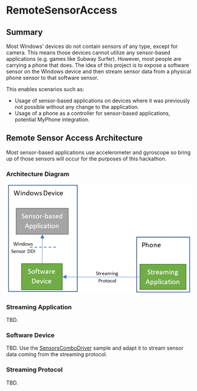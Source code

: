 # RemoteSensorAccess

## Summary

Most Windows’ devices do not contain sensors of any type, except for camera. This means those devices cannot utilize any sensor-based applications (e.g. games like Subway Surfer). However, most people are carrying a phone that does.
The idea of this project is to expose a software sensor on the Windows device and then stream sensor data from a physical phone sensor to that software sensor.

This enables scenarios such as:

-	Usage of sensor-based applications on devices where it was previously not possible without any change to the application.
-	Usage of a phone as a controller for sensor-based applications, potential MyPhone integration.

## Remote Sensor Access Architecture

Most sensor-based applications use accelerometer and gyroscope so bring up of those sensors will occur for the purposes of this hackathon.

### Architecture Diagram

![Architecture Diagram](docs/architecture_diagram.PNG)

### Streaming Application

TBD.

### Software Device

TBD. Use the [SensorsComboDriver](https://github.com/microsoft/Windows-driver-samples/tree/master/sensors/SensorsComboDriver) sample and adapt it to stream sensor data coming from the streaming protocol.

### Streaming Protocol

TBD.

